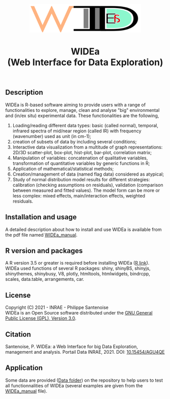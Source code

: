 <p align="center"><img src="https://github.com/PhilippeSantenoise/WIDEa/blob/main/WIDEa/Image/WIDEa_header_img.png" width="350" height="90"></p>
<h1 align="center">WIDEa<br>(Web Interface for Data Exploration)</h1><br />

## Description
WIDEa is R-based software aiming to provide users with a range of  functionalities to explore, manage, clean and analyse "big" environmental and (in/ex situ) experimental data. These functionalities are the following, 
1. Loading/reading different data types: basic (called normal), temporal, infrared spectra of mid/near region (called IR) with frequency (wavenumber) used as unit (in cm-1);
2. creation of subsets of data by including several conditions;
3. Interactive data visualization from a multitude of graph representations: 2D/3D scatter-plot, box-plot, hist-plot, bar-plot, correlation matrix;
4. Manipulation of variables: concatenation of qualitative variables, transformation of quantitative variables by generic functions in R;
5. Application of mathematical/statistical methods; 
6. Creation/management of data (named flag data) considered as atypical; 
7. Study of normal distribution model results for different strategies: calibration (checking assumptions on residuals), validation (comparison between measured and fitted values). The model form can be more or less complex: mixed effects, main/interaction effects, weighted residuals. 

## Installation and usage
A detailed description about how to install and use WIDEa is available from the pdf file named [WIDEa_manual](https://github.com/PhilippeSantenoise/WIDEa/blob/main/WIDEa_manual.pdf).

## R version and packages
A R version 3.5 or greater is required before installing WIDEa ([R link](https://cran.r-project.org/bin/)).<br />
WIDEa used functions of several R packages: shiny, shinyBS, shinyjs, shinythemes, shinybusy, V8, plotly, htmltools, htmlwidgets, bindrcpp, scales, data.table, arrangements, car.

## License
Copyright (C) 2021 - INRAE - Philippe Santenoise<br />
WIDEa is an Open Source software distributed under the [GNU General Public License (GPL), Version 3.0](https://github.com/PhilippeSantenoise/WIDEa/blob/main/LICENSE).

## Citation
Santenoise, P. WIDEa: a Web Interface for big Data Exploration, management and analysis. Portail Data INRAE, 2021. DOI: [10.15454/AGU4QE](https://doi.org/10.15454/AGU4QE)

## Application
Some data are provided ([Data folder](https://github.com/PhilippeSantenoise/WIDEa/tree/main/Data)) on the repository to help users to test all functionnalities of WIDEa (several examples are given from the [WIDEa_manual](https://github.com/PhilippeSantenoise/WIDEa/blob/main/WIDEa_manual.pdf) file).
